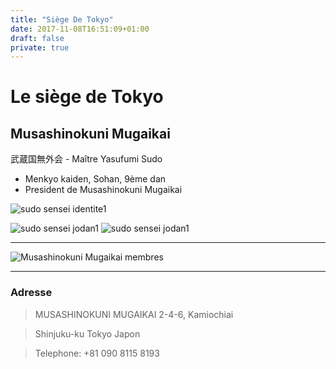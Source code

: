 ```yaml
---
title: "Siège De Tokyo"
date: 2017-11-08T16:51:09+01:00
draft: false
private: true
---
```


# Le siège de Tokyo

## Musashinokuni Mugaikai

武蔵国無外会 - Maître Yasufumi Sudo

* Menkyo kaiden, Sohan, 9ème dan
* President de Musashinokuni Mugaikai

![sudo sensei identite1](/images/sudo-sensei/sudo-sensei-identite1.jpg)

![sudo sensei jodan1](/images/sudo-sensei/sudo-sensei-jodan1.png)
![sudo sensei jodan1](/images/sudo-sensei/sudo-sensei-noto1.png)

___

![Musashinokuni Mugaikai membres](/images/mugai-ryu-mokuso1.jpg)

___

### Adresse 

>MUSASHINOKUNI MUGAIKAI
>2-4-6, Kamiochiai 

>Shinjuku-ku Tokyo Japon

>Telephone: +81 090 8115 8193
